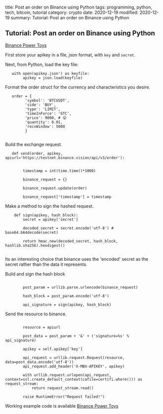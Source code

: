title:  Post an order on Binance using Python
tags:   programming, python, tech, bitcoin, tutorial
category: crypto
date: 2020-12-19
modified: 2020-12-19
summary: Tutorial:  Post an order on Binance using Python

## Tutorial:  Post an order on Binance using Python

[Binance Power Toys](https://github.com/jac18281828/binance_power_toys)

First store your apikey in a file, *json* format, with `key` and `secret`.


Next, from Python, load the key file:
```
   with open(apikey.json') as keyfile:
        apikey = json.load(keyfile)

```
   
Format the order struct for the currency and characteristics you desire.

```
   order = {
         'symbol': 'BTCUSDT',
         'side': 'BUY',
         'type': 'LIMIT',
         'timeInForce': 'GTC',
         'price': 9000, # 😛
         'quantity': 0.01,
         'recvWindow': 5000
         }
  
```
   
Build the exchange request.
```
   def send(order, apikey, apiurl='https://testnet.binance.vision/api/v3/order'):

       
        timestamp = int(time.time()*1000)

        binance_request = {}

        binance_request.update(order)

        binance_request['timestamp'] = timestamp
```

Make a method to sign the hashed request.
```
    def sign(apikey, hash_block):
        secret = apikey['secret']
        
        decoded_secret = secret.encode('utf-8') # base64.b64decode(secret)

        return hmac.new(decoded_secret, hash_block, hashlib.sha256).hexdigest()
   
```

Its an interesting choice that binance uses the 'encoded' secret as the secret rather than the data it represents.

Build and sign the hash block
```

        post_param = urllib.parse.urlencode(binance_request)

        hash_block = post_param.encode('utf-8')

        api_signature = sign(apikey, hash_block)

```

Send the resource to binance.
```

        resource = apiurl

        post_data = post_param + '&' + ('signature=%s' % api_signature)

        apikey = self.apikey['key']

        api_request = urllib.request.Request(resource, data=post_data.encode('utf-8'))
        api_request.add_header('X-MBX-APIKEY', apikey)

        with urllib.request.urlopen(api_request, context=ssl.create_default_context(cafile=certifi.where())) as request_stream:
            return request_stream.read()

        raise RuntimeError("Request failed!")

```

Working example code is available [Binance Power Toys](https://github.com/jac18281828/binance_power_toys)        
